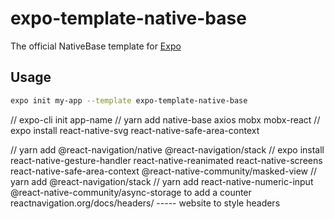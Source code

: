 # expo-template-native-base

The official NativeBase template for [Expo](https://docs.expo.io/)

## Usage

```sh
expo init my-app --template expo-template-native-base
```

// expo-cli init app-name
// yarn add native-base axios mobx mobx-react
// expo install react-native-svg react-native-safe-area-context

// yarn add @react-navigation/native @react-navigation/stack
// expo install react-native-gesture-handler react-native-reanimated react-native-screens react-native-safe-area-context @react-native-community/masked-view
// yarn add @react-navigation/stack
// yarn add react-native-numeric-input @react-native-community/async-storage to add a counter
reactnavigation.org/docs/headers/ ----- website to style headers
